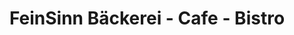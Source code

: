 ---
title: "FeinSinn Bäckerei - Cafe - Bistro"
url: /lauchringenlauchringen/feinsinn-baeckerei-cafe-bistro/
shop: Bäckerei
---